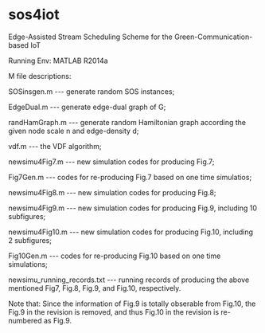 # sos4iot
Edge-Assisted Stream Scheduling Scheme for the Green-Communication-based IoT

Running Env: MATLAB R2014a

M file descriptions:

  SOSinsgen.m --- generate random SOS instances;
  
  EdgeDual.m --- generate edge-dual graph of G;
  
  randHamGraph.m --- generate random Hamiltonian graph according the given node scale n and edge-density d;

  vdf.m --- the VDF algorithm;
  
  newsimu4Fig7.m --- new simulation codes for producing Fig.7;
  
  Fig7Gen.m --- codes for re-producing Fig.7 based on one time simulatios;
  
  newsimu4Fig8.m --- new simulation codes for producing Fig.8;
  
  newsimu4Fig9.m --- new simulation codes for producing Fig.9, including 10 subfigures;
  
  newsimu4Fig10.m --- new simulation codes for producing Fig.10, including 2 subfigures;
  
  Fig10Gen.m --- codes for re-producing Fig.10 based on one time simulations;
  
  newsimu_running_records.txt --- running records of producing the above mentioned Fig7, Fig.8, Fig.9, and Fig.10, respectively.

Note that: Since the information of Fig.9 is totally obserable from Fig.10, the Fig.9 in the revision is removed, and thus 
Fig.10 in the revision is re-numbered as Fig.9. 
  
